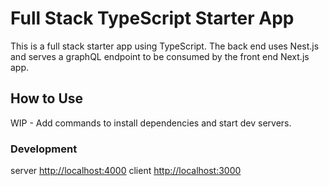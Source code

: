 # Full Stack TypeScript Starter App

This is a full stack starter app using TypeScript. The back end uses Nest.js and serves a graphQL endpoint to be consumed by the front end Next.js app.

## How to Use

WIP - Add commands to install dependencies and start dev servers.

### Development
server <http://localhost:4000>
client <http://localhost:3000>